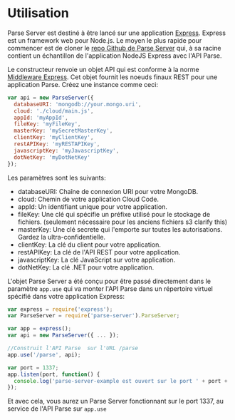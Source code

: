 # Utilisation

Parse Server est destiné à être lancé sur une application [Express](http://expressjs.com/). Express est un framework web pour Node.js. Le moyen le plus rapide pour commencer est de cloner le [repo Github de Parse Server](https://github.com/ParsePlatform/parse-server) qui, à sa racine contient un échantillon de l'application NodeJS Express avec l'API Parse.

Le constructeur renvoie un objet API qui est conforme à la norme [Middleware Express](http://expressjs.com/en/api.html#app.use). Cet objet fournit les noeuds finaux REST pour une application Parse. Créez une instance comme ceci:

```js
var api = new ParseServer({
  databaseURI: 'mongodb://your.mongo.uri',
  cloud: './cloud/main.js',
  appId: 'myAppId',
  fileKey: 'myFileKey',
  masterKey: 'mySecretMasterKey',
  clientKey: 'myClientKey',
  restAPIKey: 'myRESTAPIKey',
  javascriptKey: 'myJavascriptKey',
  dotNetKey: 'myDotNetKey'
});
```

Les paramètres sont les suivants:

* databaseURI: Chaîne de connexion URI pour votre MongoDB.
* cloud: Chemin de votre application Cloud Code.
* appId: Un identifiant unique pour votre application.
* fileKey: Une clé qui spécifie un préfixe utilisé pour le stockage de fichiers. (seulement nécessaire pour les anciens fichiers s3 clarify this)
* masterKey: Une clé secrete qui l'emporte sur toutes les autorisations. Gardez la ultra-confidentielle.
* clientKey: La clé du client pour votre application.
* restAPIKey: La clé de l'API REST pour votre application.
* javascriptKey: La clé JavaScript sur votre application.
* dotNetKey: La clé .NET pour votre application.

L'objet Parse Server a été conçu pour être passé directement dans le paramètre `app.use` qui va monter l'API Parse dans un répertoire virtuel spécifié dans votre application Express:

```js
var express = require('express');
var ParseServer = require('parse-server').ParseServer;

var app = express();
var api = new ParseServer({ ... });

//Construit l'API Parse  sur l'URL /parse
app.use('/parse', api);

var port = 1337;
app.listen(port, function() {
  console.log('parse-server-example est ouvert sur le port ' + port + '.');
});
```

Et avec cela, vous aurez un Parse Server fonctionnant sur le port 1337, au service de l'API Parse sur `app.use`
